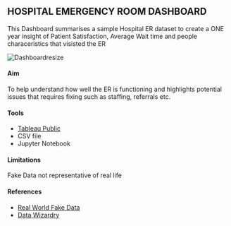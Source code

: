 ## HOSPITAL EMERGENCY ROOM DASHBOARD
This Dashboard summarises a sample Hospital ER dataset to create a ONE year insight of Patient Satisfaction, Average Wait time and people characeristics that visisted the ER

![Dashboardresize](https://github.com/TeniOT/Hospital-ER-Dashboard/assets/164643376/5b19da66-114b-4066-ac19-7eda8ca9b111)


#### Aim
To help understand how well the ER is functioning and highlights potential issues that requires fixing such as staffing, referrals etc.

#### Tools
- [Tableau Public](https://public.tableau.com/app/discover)
- CSV file
- Jupyter Notebook

#### Limitations
Fake Data not representative of real life

#### References
- [Real World Fake Data](https://data.world/markbradbourne/rwfd-real-world-fake-data)
- [Data Wizardry](https://www.youtube.com/watch?v=RKRHozoSlVk)
